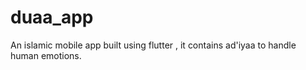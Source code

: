 # duaa_app

An islamic mobile app built using flutter , it contains ad'iyaa to handle human emotions.

